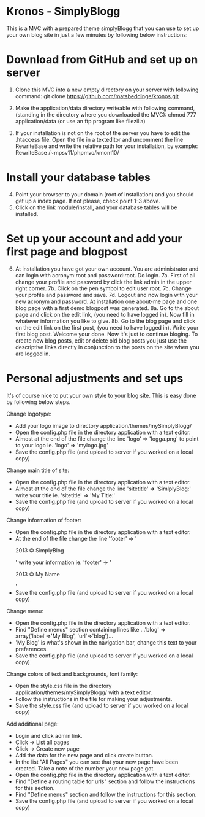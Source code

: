 Kronos - SimplyBlogg
====================

This is a MVC with a prepared theme simplyBlogg that you can use to set up your own blog site in just a few minutes by 
following below instructions:

Download from GitHub and set up on server
=========================================
1. Clone this MVC into a new empty directory on your server with following command:
git clone https://github.com/matsbeddinge/kronos.git

2. Make the application/data directory writeable with following command, (standing in the directory where you downloaded the MVC):
chmod 777 application/data (or use an ftp program like filezilla)

3. If your installation is not on the root of the server you have to edit the .htaccess file. Open the file in a texteditor and
uncomment the line RewriteBase and write the relative path for your installation, by example: RewriteBase /~mpsv11/phpmvc/kmom10/


Install your database tables
============================
4. Point your browser to your domain (root of installation) and you should get up a index page. If not please, check point 1-3 above. 
5. Click on the link module/install, and your database tables will be installed.


Set up your account and add your first page and blogpost
========================================================
6. At installation you have got your own account. You are administrator and can login with acronym:root and password:root. Do login.
7a. First of all change your profile and password by click the link admin in the upper right corner.
7b. Click on the pen symbol to edit user root.
7c. Change your profile and password and save.
7d. Logout and now login with your new acronym and password.
At installation one about-me page and one blog page with a first demo blogpost was generated.
8a. Go to the about page and click on the edit link, (you need to have logged in). Now fill in whatever information you like to give.
8b. Go to the blog page and click on the edit link on the first post, (you need to have logged in). Write your first blog post.
Welcome your done. Now it's just to continue bloging. To create new blog posts, edit or delete old blog posts you just use 
the descriptive links directly in conjunction to the posts on the site when you are logged in.


Personal adjustments and set ups
================================
It's of course nice to put your own style to your blog site. This is easy done by following below steps.

Change logotype:
- Add your logo image to directory application/themes/mySimplyBlogg/
- Open the config.php file in the directory application with a text editor. 
- Almost at the end of the file change the line 'logo' => 'logga.png' to point to your logo ie. 'logo' => 'mylogo.jpg'
- Save the config.php file (and upload to server if you worked on a local copy)

Change main title of site:
- Open the config.php file in the directory application with a text editor. 
- Almost at the end of the file change the line 'sitetitle' => 'SimlplyBlog:' write your title ie. 'sitetitle' => 'My Title:'
- Save the config.php file (and upload to server if you worked on a local copy)

Change information of footer:
- Open the config.php file in the directory application with a text editor. 
- At the end of the file change the line 'footer' => '<p>2013 &copy; SimplyBlog</p>' write your information ie. 'footer' => '<p>2013 &copy; My Name</p>'
- Save the config.php file (and upload to server if you worked on a local copy)

Change menu:
- Open the config.php file in the directory application with a text editor. 
- Find "Define menus" section containing lines like  ...'blog' => array('label'=>'My Blog', 'url'=>'blog')... 
- 'My Blog' is what's shown in the navigation bar, change this text to your preferences.
- Save the config.php file (and upload to server if you worked on a local copy)

Change colors of text and backgrounds, font family:
- Open the style.css file in the directory application/themes/mySimplyBlogg/ with a text editor. 
- Follow the instructions in the file for making your adjustments.
- Save the style.css file (and upload to server if you worked on a local copy)

Add additional page:
- Login and click admin link.
- Click -> List all pages
- Click -> Create new page
- Add the data for the new page and click create button.
- In the list "All Pages" you can see that your new page have been created. Take a note of the number your new page got.
- Open the config.php file in the directory application with a text editor. 
- Find "Define a routing table for urls" section and follow the instructions for this section.
- Find "Define menus" section and follow the instructions for this section.
- Save the config.php file (and upload to server if you worked on a local copy)



